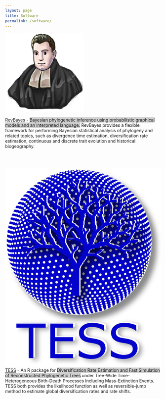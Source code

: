 ```yaml
---
layout: page
title: Software
permalink: /software/
---
```


<div class="container-small">
<img class="floatleft-small" src="/assets/images/aquabayes-desaturated.png">
<p class="text">
<a href="https://revbayes.github.io/" target="_blank">RevBayes</a> - <span style="background-color: #CECECE">Bayesian phylogenetic inference using probabilistic graphical models and an interpreted language.</span> RevBayes provides a flexible framework for performing Bayesian statistical analysis of phylogeny and related topics, such as divergence time estimation, diversification rate estimation, continuous and discrete trait evolution and historical biogeography.
</p>
</div>

<!--
Recently, we introduced the concept of probabilistic graphical models to phylogenetics (Höhna et al., 2014, Systematic Biology). This model representation has the advantage of being easily extendable to more complex (i.e., realistic) models. We combined and implemented this mathematical and statistical theory in a new computer program called RevBayes (Höhna et al., 2016, Systematic Biology). RevBayes is a general and flexible software mostly intended for Bayesian inference of phylogeny. Programs for Bayesian inference of phylogeny currently implement a unique and fixed suite of models. Consequently, users of these software packages are simultaneously forced to use a number of programs for a given study, while also lacking the freedom to explore models that have not been deemed interesting by the developers of those programs. RevBayes seeks to address these problems. The features of RevBayes include unrooted and rooted phylogeny inference, divergence time estimation, diversification rate estimation, historical biogeography, and discrete and continuous trait evolution.

Development in RevBayes is ongoing and extremely active. Specifically, we use RevBayes as a framework to implement and test new statistical models as well as new algorithms and methods for more efficient inference and hypothesis testing.
-->

<br>
<br>

<div class="container-small">
<p class="text">
<img class="floatleft-small" src="/assets/images/TESS_logo.png">
<a href="https://cran.r-project.org/web/packages/TESS/" target="_blank">TESS</a> - An R package for <span style="background-color: #CECECE">Diversification Rate Estimation and Fast Simulation of Reconstructed Phylogenetic Trees</span> under Tree-Wide Time-Heterogeneous Birth-Death Processes Including Mass-Extinction Events. TESS both provides the likelihood function as well as reversible-jump method to estimate global diversification rates and rate shifts.
</p>
</div>

<br>
